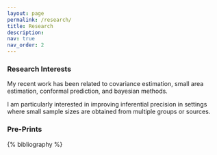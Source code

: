 ```yaml
---
layout: page
permalink: /research/
title: Research 
description:
nav: true
nav_order: 2
---
```


<h3>Research Interests</h3>

My recent work has been related to covariance estimation, small area estimation, conformal prediction, and bayesian methods.

I am particularly interested in improving inferential precision in settings where small sample sizes are obtained from multiple groups or sources. 

<h3>Pre-Prints</h3>

{% bibliography %}